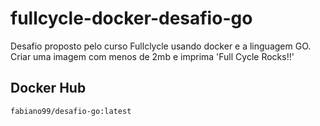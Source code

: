 # fullcycle-docker-desafio-go
Desafio proposto pelo curso Fullclycle usando docker e a linguagem GO. Criar uma imagem com menos de 2mb e imprima 'Full Cycle Rocks!!'


## Docker Hub
``` fabiano99/desafio-go:latest ```
